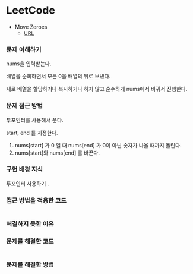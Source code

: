 # LeetCode
- Move Zeroes
  - [URL](https://leetcode.com/problems/move-zeroes/)   

### 문제 이해하기
nums을 입력받는다.

배열을 순회하면서 모든 0을 배열의 뒤로 보낸다.

새로 배열을 할당하거나 복사하거나 하지 않고 순수하게 nums에서 바꿔서 진행한다.   

### 문제 접근 방법
투포인터를 사용해서 푼다. 

start, end 를 지정한다. 

1. nums[start] 가 0 일 때 nums[end] 가 0이 아닌 숫자가 나올 때까지 돌린다. 
2. nums[start]와 nums[end] 를 바꾼다. 

### 구현 배경 지식
투포인터 사용하기 .

### 접근 방법을 적용한 코드
```
```
### 해결하지 못한 이유

### 문제를 해결한 코드
```
```

### 문제를 해결한 방법